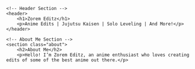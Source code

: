 <!DOCTYPE html>
<html lang="en">
<head>
    <meta charset="UTF-8">
    <meta name="viewport" content="width=device-width, initial-scale=1.0">
    <meta name="description" content="Zorem Editz - Anime Edits like Jujutsu Kaisen, Solo Leveling, and more.">
    <title>Zorem Editz - Anime Edits</title>
    <link rel="stylesheet" href="styles.css">
</head>
<body>

    <!-- Header Section -->
    <header>
        <h1>Zorem Editz</h1>
        <p>Anime Edits | Jujutsu Kaisen | Solo Leveling | And More!</p>
    </header>

    <!-- About Me Section -->
    <section class="about">
        <h2>About Me</h2>
        <p>Hello! I’m Zorem Editz, an anime enthusiast who loves creating edits of some of the best anime out there.</p>



